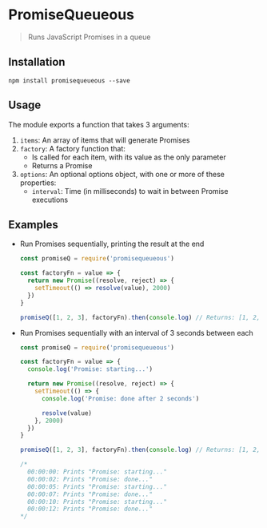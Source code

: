 # PromiseQueueous

> Runs JavaScript Promises in a queue

## Installation

```
npm install promisequeueous --save
```

## Usage

The module exports a function that takes 3 arguments:

1. `items`: An array of items that will generate Promises
1. `factory`: A factory function that:
    - Is called for each item, with its value as the only parameter
    - Returns a Promise
1. `options`: An optional options object, with one or more of these properties:
    - `interval`: Time (in milliseconds) to wait in between Promise executions

## Examples

- Run Promises sequentially, printing the result at the end

    ```js
    const promiseQ = require('promisequeueous')

    const factoryFn = value => {
      return new Promise((resolve, reject) => {
        setTimeout(() => resolve(value), 2000)
      })
    }

    promiseQ([1, 2, 3], factoryFn).then(console.log) // Returns: [1, 2, 3]
    ```

- Run Promises sequentially with an interval of 3 seconds between each

    ```js
    const promiseQ = require('promisequeueous')

    const factoryFn = value => {
      console.log('Promise: starting...')

      return new Promise((resolve, reject) => {
        setTimeout(() => {
          console.log('Promise: done after 2 seconds')

          resolve(value)
        }, 2000)
      })
    }

    promiseQ([1, 2, 3], factoryFn).then(console.log) // Returns: [1, 2, 3]

    /*
      00:00:00: Prints "Promise: starting..."
      00:00:02: Prints "Promise: done..."
      00:00:05: Prints "Promise: starting..."
      00:00:07: Prints "Promise: done..."
      00:00:10: Prints "Promise: starting..."
      00:00:12: Prints "Promise: done..."
    */
    ```
